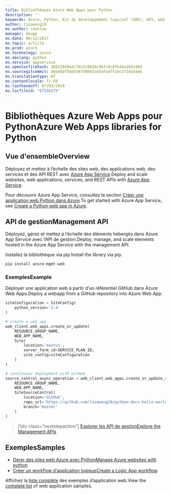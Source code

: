 ```yaml
---
title: Bibliothèques Azure Web Apps pour Python
description: ''
keywords: Azure, Python, Kit de développement logiciel (SDK), API, web apps, App Service
author: lisawong19
ms.author: routlaw
manager: douge
ms.date: 06/12/2017
ms.topic: article
ms.prod: azure
ms.technology: azure
ms.devlang: python
ms.service: appservice
ms.openlocfilehash: 26b578d9edc7023c06d4c9bfc8c8fb44a169c40d
ms.sourcegitcommit: 46bebbf5dd558750043ce5afadff2ec3714a54e6
ms.translationtype: HT
ms.contentlocale: fr-FR
ms.lasthandoff: 07/03/2019
ms.locfileid: "67534175"
---
```

# <a name="azure-web-apps-libraries-for-python"></a><span data-ttu-id="3e76a-103">Bibliothèques Azure Web Apps pour Python</span><span class="sxs-lookup"><span data-stu-id="3e76a-103">Azure Web Apps libraries for Python</span></span>

## <a name="overview"></a><span data-ttu-id="3e76a-104">Vue d'ensemble</span><span class="sxs-lookup"><span data-stu-id="3e76a-104">Overview</span></span>

<span data-ttu-id="3e76a-105">Déployez et mettez à l’échelle des sites web, des applications web, des services et des API REST avec [Azure App Service](/azure/app-service).</span><span class="sxs-lookup"><span data-stu-id="3e76a-105">Deploy and scale websites, web applications, services, and REST APIs with [Azure App Service](/azure/app-service).</span></span>

<span data-ttu-id="3e76a-106">Pour découvrir Azure App Service, consultez la section [Créer une application web Python dans Azure](/azure/app-service-web/app-service-web-get-started-python).</span><span class="sxs-lookup"><span data-stu-id="3e76a-106">To get started with Azure App Service, see [Create a Python web app in Azure](/azure/app-service-web/app-service-web-get-started-python).</span></span>

## <a name="management-api"></a><span data-ttu-id="3e76a-107">API de gestion</span><span class="sxs-lookup"><span data-stu-id="3e76a-107">Management API</span></span>

<span data-ttu-id="3e76a-108">Déployez, gérez et mettez à l’échelle des éléments hébergés dans Azure App Service avec l’API de gestion.</span><span class="sxs-lookup"><span data-stu-id="3e76a-108">Deploy, manage, and scale elements hosted in the Azure App Service with the management API.</span></span>

<span data-ttu-id="3e76a-109">Installez la bibliothèque via pip.</span><span class="sxs-lookup"><span data-stu-id="3e76a-109">Install the library via pip.</span></span>

```bash
pip install azure-mgmt-web
```

### <a name="example"></a><span data-ttu-id="3e76a-110">Exemples</span><span class="sxs-lookup"><span data-stu-id="3e76a-110">Example</span></span>

<span data-ttu-id="3e76a-111">Déployer une application web à partir d’un référentiel GitHub dans Azure Web Apps.</span><span class="sxs-lookup"><span data-stu-id="3e76a-111">Deploy a webapp from a GitHub repository into Azure Web App.</span></span>

```python
siteConfiguration = SiteConfig(
    python_version='3.4'
)

# create a web app
web_client.web_apps.create_or_update(
    RESOURCE_GROUP_NAME,
    WEB_APP_NAME,
    Site(
        location='eastus',
        server_farm_id=SERVICE_PLAN_ID,
        site_config=siteConfiguration
    )
)

# continuous deployment with GitHub
source_control_async_operation = web_client.web_apps.create_or_update_source_control(
    RESOURCE_GROUP_NAME,
    WEB_APP_NAME,
    SiteSourceControl(
        location='GitHub',
        repo_url='https://github.com/lisawong19/python-docs-hello-world',
        branch='master'
    )
)
```

> [!div class="nextstepaction"]
> [<span data-ttu-id="3e76a-112">Explorer les API de gestion</span><span class="sxs-lookup"><span data-stu-id="3e76a-112">Explore the Management APIs</span></span>](/python/api/overview/azure/webapps/management)

## <a name="samples"></a><span data-ttu-id="3e76a-113">Exemples</span><span class="sxs-lookup"><span data-stu-id="3e76a-113">Samples</span></span>

* <span data-ttu-id="3e76a-114">[Gérer des sites web Azure avec Python][1]</span><span class="sxs-lookup"><span data-stu-id="3e76a-114">[Manage Azure websites with python][1]</span></span>
* <span data-ttu-id="3e76a-115">[Créer un workflow d’application logique][2]</span><span class="sxs-lookup"><span data-stu-id="3e76a-115">[Create a Logic App workflow][2]</span></span>

<span data-ttu-id="3e76a-116">Affichez la [liste complète](https://azure.microsoft.com/resources/samples/?platform=python&term=web-app) des exemples d’application web.</span><span class="sxs-lookup"><span data-stu-id="3e76a-116">View the [complete list](https://azure.microsoft.com/resources/samples/?platform=python&term=web-app) of web application samples.</span></span>

[1]: https://azure.microsoft.com/resources/samples/app-service-web-python-manage
[2]: ../docs-ref-conceptual/python-sdk-azure-samples-logic-app-workflow.md
